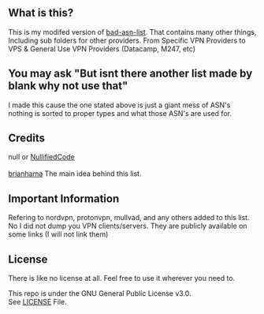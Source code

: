 ## What is this?
This is my modifed version of [bad-asn-list](https://github.com/brianhama/bad-asn-list). That contains many other things, Including sub folders for other providers. From Specific VPN Providers to VPS & General Use VPN Providers (Datacamp, M247, etc)

## You may ask "But isnt there another list made by blank why not use that"
I made this cause the one stated above is just a giant mess of ASN's nothing is sorted to proper types and what those ASN's are used for.

## Credits
null or [NullifiedCode](https://github.com/NullifiedCode/)
<br><br>
[brianhama](https://github.com/brianhama/) The main idea behind this list.

## Important Information
Refering to nordvpn, protonvpn, mullvad, and any others added to this list.
No I did not dump you VPN clients/servers. They are publicly available on some links (I will not link them)

## License
There is like no license at all. Feel free to use it wherever you need to.

This repo is under the GNU General Public License v3.0.<br>
See [LICENSE](https://github.com/a01sa01to/NullifiedCode/blob/master/LICENSE) File.